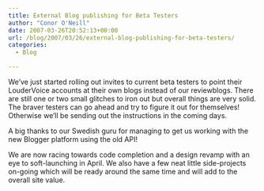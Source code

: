 ```yaml
---
title: External Blog publishing for Beta Testers
author: "Conor O'Neill"
date: 2007-03-26T20:52:13+00:00
url: /blog/2007/03/26/external-blog-publishing-for-beta-testers/
categories:
  - Blog

---
```

We&#8217;ve just started rolling out invites to current beta testers to point their LouderVoice accounts at their own blogs instead of our reviewblogs. There are still one or two small glitches to iron out but overall things are very solid. The braver testers can go ahead and try to figure it out for themselves! Otherwise we&#8217;ll be sending out the instructions in the coming days.

A big thanks to our Swedish guru for managing to get us working with the new Blogger platform using the old API!

We are now racing towards code completion and a design revamp with an eye to soft-launching in April. We also have a few neat little side-projects on-going which will be ready around the same time and will add to the overall site value.